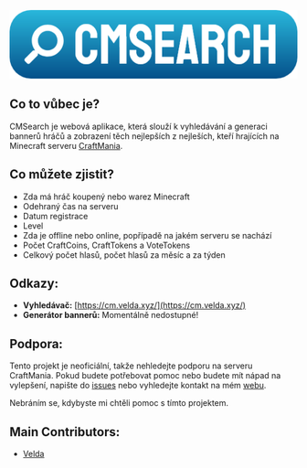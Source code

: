 
![Logo](./images/logo/big.png)
## Co to vůbec je?
CMSearch je webová aplikace, která slouží k vyhledávání a generaci bannerů hráčů a zobrazení těch nejlepších z nejleších, kteří hrajících na Minecraft serveru [CraftMania](https://craftmania.cz).

## Co můžete zjistit?
- Zda má hráč koupený nebo warez Minecraft
- Odehraný čas na serveru
- Datum registrace
- Level
- Zda je offline nebo online, popřípadě na jakém serveru se nachází
- Počet CraftCoins, CraftTokens a VoteTokens
- Celkový počet hlasů, počet hlasů za měsíc a za týden

## Odkazy:
* **Vyhledávač:** [https://cm.velda.xyz/](https://cm.velda.xyz/)
* **Generátor bannerů:** Momentálně nedostupné!

## Podpora:
Tento projekt je neoficiální, takže nehledejte podporu na serveru CraftMania. Pokud budete potřebovat pomoc nebo budete mít nápad na vylepšení, napište do [issues](https://github.com/Veldik/cmsearch/issues) nebo vyhledejte kontakt na mém [webu](https://velda.xyz).

Nebráním se, kdybyste mi chtěli pomoc s tímto projektem.

## Main Contributors:
* [Velda](https://github.com/Veldik/)
